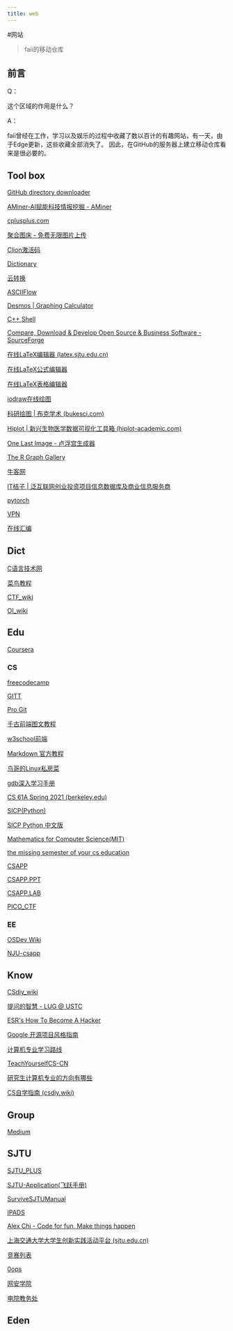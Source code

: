 ```yaml
---
title: web
---
```


#网站
>faii的移动仓库
## 前言
Q： 

这个区域的作用是什么？

A：

faii曾经在工作，学习以及娱乐的过程中收藏了数以百计的有趣网站，有一天，由于Edge更新，这些收藏全部消失了。
因此，在GitHub的服务器上建立移动仓库看来是很必要的。

## Tool box

[GitHub directory downloader](http://blog.luckly-mjw.cn/tool-show/github-directory-downloader/index.html)

[AMiner-AI赋能科技情报挖掘 - AMiner](https://www.aminer.cn/)

[cplusplus.com](https://cplusplus.com/)

[聚合图床 - 免费无限图片上传](https://www.superbed.cn/)

[Clion激活码](https://ideas.zngue.com/detail/9007.html)

[Dictionary](https://www.merriam-webster.com/)

[云转换](https://cloudconvert.com/)

[ASCIIFlow](https://asciiflow.com/#/)

[Desmos | Graphing Calculator](https://www.desmos.com/calculator?lang=zh-CN)

[C++ Shell](https://cpp.sh/)

[Compare, Download & Develop Open Source & Business Software - SourceForge](https://sourceforge.net/)

[在线LaTeX编辑器 (latex.sjtu.edu.cn)](https://latex.sjtu.edu.cn/project)

[在线LaTeX公式编辑器](https://www.latexlive.com/)

[在线LaTeX表格编辑器](https://tablesgenerator.com/)

[iodraw在线绘图](https://www.iodraw.com/diagram/)

[科研绘图 | 布克学术 (bukesci.com)](https://bukesci.com/favorites/online_draw)

[Hiplot | 新兴生物医学数据可视化工具箱 (hiplot-academic.com)](https://hiplot-academic.com/)

[One Last Image - 卢浮宫生成器](https://lab.magiconch.com/one-last-image/)

[The R Graph Gallery](https://r-graph-gallery.com/index.html)

[牛客网](https://www.nowcoder.com/)

[IT桔子 | 泛互联网创业投资项目信息数据库及商业信息服务商](https://www.itjuzi.com/)

[pytorch](https://pytorch.org/)

[VPN](https://511tg.cc/#/dashboard)

[在线汇编](https://godbolt.org/)


## Dict

[C语言技术网 ](https://www.freecplus.net/index.html)

[菜鸟教程](https://www.runoob.com/)

[CTF_wiki](https://ctf-wiki.org/)

[OI_wiki](https://oi-wiki.org/)


## Edu

[Coursera](https://www.coursera.org/)

### CS

[freecodecamp](https://chinese.freecodecamp.org/learn/)

[GITT](https://cbx33.github.io/gitt/intro.html)

[Pro Git](https://bingohuang.gitbooks.io/progit2/content/)

[千古前端图文教程 ](https://web.qianguyihao.com/04-JavaScript基础/00-编程语言简介.html#编程)

[w3school前端](https://www.w3school.com.cn/html/index.asp)

[Markdown 官方教程](https://markdown.com.cn/)

[鸟哥的Linux私房菜](https://wizardforcel.gitbooks.io/vbird-linux-basic-4e/content/index.html)

[gdb深入学习手册 ](https://segmentfault.com/a/1190000022499197)

[CS 61A Spring 2021 (berkeley.edu)](https://inst.eecs.berkeley.edu/~cs61a/sp21/)

[SICP(Python)](http://composingprograms.com/pages/11-getting-started.html)

[SICP Python 中文版](https://www.bookstack.cn/read/sicp-py-zh/README.md)

[Mathematics for Computer Science(MIT)](https://ocw.mit.edu/courses/6-042j-mathematics-for-computer-science-fall-2010/pages/calendar/)

[the missing semester of your cs education](https://missing-semester-cn.github.io/)

[CSAPP](http://csapp.cs.cmu.edu/3e/docs/chistory.html)

[CSAPP.PPT](https://scs.hosted.panopto.com/Panopto/Pages/Sessions/List.aspx#folderID=%22b96d90ae-9871-4fae-91e2-b1627b43e25e%22&sortColumn=0&sortAscending=true)

[CSAPP.LAB](https://hansimov.gitbook.io/csapp/labs/data-lab)

[PICO_CTF](https://picoctf.org/resources.html)

### EE

[OSDev Wiki](https://wiki.osdev.org/Main_Page)

[NJU-csapp](https://nju-projectn.github.io/ics-pa-gitbook/ics2021/index.html)


## Know

[CSdiy_wiki](https://csdiy.wiki/)

[提问的智慧 - LUG @ USTC](https://lug.ustc.edu.cn/wiki/doc/smart-questions/#声明)

[ESR's How To Become A Hacker](https://gist.github.com/zer4tul/44ac7d145a4342d876f3)

[Google 开源项目风格指南](https://zh-google-styleguide.readthedocs.io/en/latest/google-cpp-styleguide/)

[计算机专业学习路线 ](https://hackway.org/docs/cs/intro)

[TeachYourselfCS-CN](https://github.com/izackwu/TeachYourselfCS-CN/blob/master/TeachYourselfCS-CN.md)

[研究生计算机专业的方向有哪些](https://www.zhihu.com/question/349899328/answer/1752872326)

[CS自学指南 (csdiy.wiki)](https://csdiy.wiki/)


## Group

[Medium](https://medium.com/)

## SJTU

[SJTU_PLUS](https://plus.sjtu.edu.cn/)

[SJTU-Application(飞跃手册)](https://survivesjtu.github.io/SJTU-Application/#/)

[SurviveSJTUManual](https://survivesjtu.gitbook.io/survivesjtumanual/)

[IPADS](https://ipads.se.sjtu.edu.cn/zh/index.html)

[Alex Chi - Code for fun, Make things happen](https://www.skyzh.dev/)

[上海交通大学大学生创新实践活动平台 (sjtu.edu.cn)](https://prp.jwc.sjtu.edu.cn/Main/MainPractice.htm)

[竞赛列表](https://anl.sjtu.edu.cn/cme/contest/list)

[0ops](https://ctfzone.sjtu.cn)

[网安学院](https://infosec.sjtu.edu.cn/Lab.aspx)

[电院教务处](https://bjwb.seiee.sjtu.edu.cn/bkjwb/index.htm)

## Eden